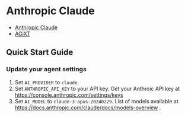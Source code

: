 # Anthropic Claude

- [Anthropic Claude](https://console.anthropic.com/docs/access)
- [AGiXT](https://github.com/Josh-XT/AGiXT)

## Quick Start Guide

### Update your agent settings

1. Set `AI_PROVIDER` to `claude`.
2. Set `ANTHROPIC_API_KEY` to your API key. Get your Anthroic API key at <https://console.anthropic.com/settings/keys>
3. Set `AI_MODEL` to `claude-3-opus-20240229`. List of models available at <https://docs.anthropic.com/claude/docs/models-overview> .
